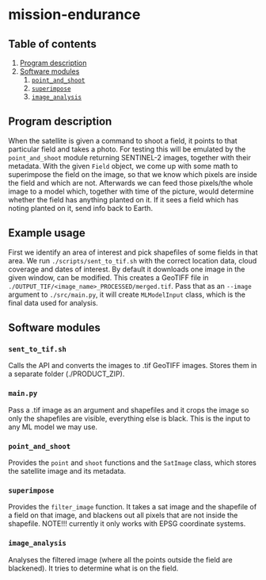 # mission-endurance

## Table of contents

1. [Program description](#program-description)
2. [Software modules](#software-modules)
    1. [`point_and_shoot`](#point_and_shoot)
    2. [`superimpose`](#superimpose)
    3. [`image_analysis`](#image_analysis)

## Program description

When the satellite is given a command to shoot a field, it points to that particular field and takes a photo. For testing this will be emulated by the `point_and_shoot` module returning SENTINEL-2 images, together with their metadata. With the given `Field` object, we come up with some math to superimpose the field on the image, so that we know which pixels are inside the field and which are not. Afterwards we can feed those pixels/the whole image to a model which, together with time of the picture, would determine whether the field has anything planted on it. If it sees a field which has noting planted on it, send info back to Earth. 

## Example usage

First we identify an area of interest and pick shapefiles of some fields in that area. We run `./scripts/sent_to_tif.sh` with the correct location data, cloud coverage and dates of interest. By default it downloads one image in the given window, can be modified. This creates a GeoTIFF file in `./OUTPUT_TIF/<image_name>_PROCESSED/merged.tif`. Pass that as an `--image` argument to `./src/main.py`, it will create `MLModelInput` class, which is the final data used for analysis.

## Software modules

### `sent_to_tif.sh`

Calls the API and converts the images to .tif GeoTIFF images. Stores them in a separate folder (./PRODUCT_ZIP).

### `main.py` 

Pass a .tif image as an argument and shapefiles and it crops the image so only the shapefiles are visible, everything else is black. This is the input to any ML model we may use.

### `point_and_shoot`

Provides the `point` and `shoot` functions and the `SatImage` class, which stores the satellite image and its metadata.

### `superimpose`

Provides the `filter_image` function. It takes a sat image and the shapefile of a field on that image, and blackens out all pixels that are not inside the shapefile. NOTE!!! currently it only works with EPSG coordinate systems.

### `image_analysis`

Analyses the filtered image (where all the points outside the field are blackened). It tries to determine what is on the field.
